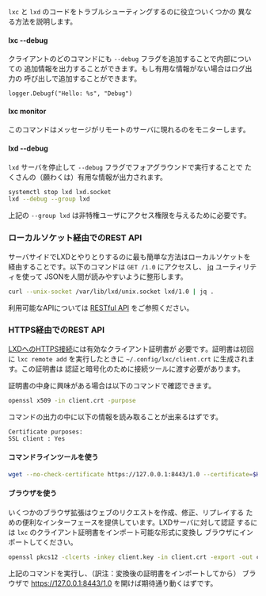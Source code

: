 <!--
Here are different ways to help troubleshooting `lxc` and `lxd` code.
-->
`lxc` と `lxd` のコードをトラブルシューティングするのに役立ついくつかの
異なる方法を説明します。

#### lxc --debug

<!--
Adding `\-\-debug` flag to any client command will give extra information
about internals. If there is no useful info, it can be added with the
logging call:
-->
クライアントのどのコマンドにも `--debug` フラグを追加することで内部についての
追加情報を出力することができます。もし有用な情報がない場合はログ出力の
呼び出しで追加することができます。

    logger.Debugf("Hello: %s", "Debug")

#### lxc monitor

<!--
This command will monitor messages as they appear on remote server.
-->
このコマンドはメッセージがリモートのサーバに現れるのをモニターします。

#### lxd --debug

<!--
Shutting down `lxd` server and running it in foreground with `\-\-debug`
flag will bring a lot of (hopefully) useful info:
-->
`lxd` サーバを停止して `--debug` フラグでフォアグラウンドで実行することで
たくさんの（願わくは）有用な情報が出力されます。

```bash
systemctl stop lxd lxd.socket
lxd --debug --group lxd
```

<!--
`\-\-group lxd` is needed to grant access to unprivileged users in this
group.
-->
上記の `--group lxd` は非特権ユーザにアクセス権限を与えるために必要です。


### ローカルソケット経由でのREST API <!-- REST API through local socket -->

<!--
On server side the most easy way is to communicate with LXD through
local socket. This command accesses `GET /1.0` and formats JSON into
human readable form using [jq](https://stedolan.github.io/jq/tutorial/)
utility:
-->
サーバサイドでLXDとやりとりするのに最も簡単な方法はローカルソケットを
経由することです。以下のコマンドは `GET /1.0` にアクセスし、
[jq](https://stedolan.github.io/jq/tutorial/) ユーティリティを使って
JSONを人間が読みやすいように整形します。

```bash
curl --unix-socket /var/lib/lxd/unix.socket lxd/1.0 | jq .
```

<!--
See the [RESTful API](rest-api.md) for available API.
-->
利用可能なAPIについては [RESTful API](rest-api.md) をご参照ください。


### HTTPS経由でのREST API <!-- REST API through HTTPS -->

<!--
[HTTPS connection to LXD](security.md) requires valid
client certificate, generated in `~/.config/lxc/client.crt` on
first `lxc remote add`. This certificate should be passed to
connection tools for authentication and encryption.

Examining certificate. In case you are curious:
-->
[LXDへのHTTPS接続](security.md)には有効なクライアント証明書が
必要です。証明書は初回に `lxc remote add` を実行したときに
`~/.config/lxc/client.crt` に生成されます。この証明書は
認証と暗号化のために接続ツールに渡す必要があります。

証明書の中身に興味がある場合は以下のコマンドで確認できます。

```bash
openssl x509 -in client.crt -purpose
```

<!--
Among the lines you should see:
-->
コマンドの出力の中に以下の情報を読み取ることが出来るはずです。

    Certificate purposes:
    SSL client : Yes


#### コマンドラインツールを使う <!-- with command line tools -->

```bash
wget --no-check-certificate https://127.0.0.1:8443/1.0 --certificate=$HOME/.config/lxc/client.crt --private-key=$HOME/.config/lxc/client.key -O - -q
```

#### ブラウザを使う <!-- with browser -->

<!--
Some browser plugins provide convenient interface to create, modify
and replay web requests. To authenticate againsg LXD server, convert
`lxc` client certificate into importable format and import it into
browser.

For example this produces `client.pfx` in Windows-compatible format:
-->
いくつかのブラウザ拡張はウェブのリクエストを作成、修正、リプレイする
ための便利なインターフェースを提供しています。LXDサーバに対して認証
するには `lxc` のクライアント証明書をインポート可能な形式に変換し
ブラウザにインポートしてください。

```bash
openssl pkcs12 -clcerts -inkey client.key -in client.crt -export -out client.pfx
```

<!--
After that, opening https://127.0.0.1:8443/1.0 should work as expected.
-->
上記のコマンドを実行し、（訳注：変換後の証明書をインポートしてから）
ブラウザで https://127.0.0.1:8443/1.0 を開けば期待通り動くはずです。
